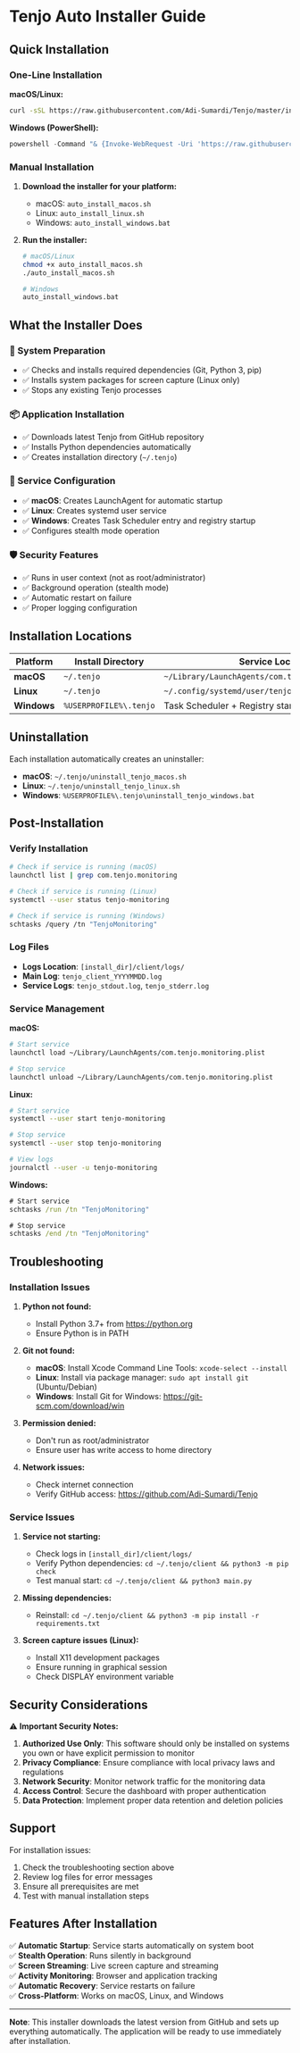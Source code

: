 # Tenjo Auto Installer Guide

## Quick Installation

### One-Line Installation

**macOS/Linux:**
```bash
curl -sSL https://raw.githubusercontent.com/Adi-Sumardi/Tenjo/master/install.sh | bash
```

**Windows (PowerShell):**
```powershell
powershell -Command "& {Invoke-WebRequest -Uri 'https://raw.githubusercontent.com/Adi-Sumardi/Tenjo/master/install.bat' -OutFile 'install.bat'; .\install.bat}"
```

### Manual Installation

1. **Download the installer for your platform:**
   - macOS: `auto_install_macos.sh`
   - Linux: `auto_install_linux.sh` 
   - Windows: `auto_install_windows.bat`

2. **Run the installer:**
   ```bash
   # macOS/Linux
   chmod +x auto_install_macos.sh
   ./auto_install_macos.sh
   
   # Windows
   auto_install_windows.bat
   ```

## What the Installer Does

### 🔧 System Preparation
- ✅ Checks and installs required dependencies (Git, Python 3, pip)
- ✅ Installs system packages for screen capture (Linux only)
- ✅ Stops any existing Tenjo processes

### 📦 Application Installation
- ✅ Downloads latest Tenjo from GitHub repository
- ✅ Installs Python dependencies automatically
- ✅ Creates installation directory (`~/.tenjo`)

### 🚀 Service Configuration
- ✅ **macOS**: Creates LaunchAgent for automatic startup
- ✅ **Linux**: Creates systemd user service
- ✅ **Windows**: Creates Task Scheduler entry and registry startup
- ✅ Configures stealth mode operation

### 🛡️ Security Features
- ✅ Runs in user context (not as root/administrator)
- ✅ Background operation (stealth mode)
- ✅ Automatic restart on failure
- ✅ Proper logging configuration

## Installation Locations

| Platform | Install Directory | Service Location |
|----------|------------------|------------------|
| **macOS** | `~/.tenjo` | `~/Library/LaunchAgents/com.tenjo.monitoring.plist` |
| **Linux** | `~/.tenjo` | `~/.config/systemd/user/tenjo-monitoring.service` |
| **Windows** | `%USERPROFILE%\.tenjo` | Task Scheduler + Registry startup |

## Uninstallation

Each installation automatically creates an uninstaller:

- **macOS**: `~/.tenjo/uninstall_tenjo_macos.sh`
- **Linux**: `~/.tenjo/uninstall_tenjo_linux.sh`
- **Windows**: `%USERPROFILE%\.tenjo\uninstall_tenjo_windows.bat`

## Post-Installation

### Verify Installation
```bash
# Check if service is running (macOS)
launchctl list | grep com.tenjo.monitoring

# Check if service is running (Linux)
systemctl --user status tenjo-monitoring

# Check if service is running (Windows)
schtasks /query /tn "TenjoMonitoring"
```

### Log Files
- **Logs Location**: `[install_dir]/client/logs/`
- **Main Log**: `tenjo_client_YYYYMMDD.log`
- **Service Logs**: `tenjo_stdout.log`, `tenjo_stderr.log`

### Service Management

**macOS:**
```bash
# Start service
launchctl load ~/Library/LaunchAgents/com.tenjo.monitoring.plist

# Stop service
launchctl unload ~/Library/LaunchAgents/com.tenjo.monitoring.plist
```

**Linux:**
```bash
# Start service
systemctl --user start tenjo-monitoring

# Stop service
systemctl --user stop tenjo-monitoring

# View logs
journalctl --user -u tenjo-monitoring
```

**Windows:**
```cmd
# Start service
schtasks /run /tn "TenjoMonitoring"

# Stop service
schtasks /end /tn "TenjoMonitoring"
```

## Troubleshooting

### Installation Issues

1. **Python not found:**
   - Install Python 3.7+ from https://python.org
   - Ensure Python is in PATH

2. **Git not found:**
   - **macOS**: Install Xcode Command Line Tools: `xcode-select --install`
   - **Linux**: Install via package manager: `sudo apt install git` (Ubuntu/Debian)
   - **Windows**: Install Git for Windows: https://git-scm.com/download/win

3. **Permission denied:**
   - Don't run as root/administrator
   - Ensure user has write access to home directory

4. **Network issues:**
   - Check internet connection
   - Verify GitHub access: https://github.com/Adi-Sumardi/Tenjo

### Service Issues

1. **Service not starting:**
   - Check logs in `[install_dir]/client/logs/`
   - Verify Python dependencies: `cd ~/.tenjo/client && python3 -m pip check`
   - Test manual start: `cd ~/.tenjo/client && python3 main.py`

2. **Missing dependencies:**
   - Reinstall: `cd ~/.tenjo/client && python3 -m pip install -r requirements.txt`

3. **Screen capture issues (Linux):**
   - Install X11 development packages
   - Ensure running in graphical session
   - Check DISPLAY environment variable

## Security Considerations

⚠️ **Important Security Notes:**

1. **Authorized Use Only**: This software should only be installed on systems you own or have explicit permission to monitor
2. **Privacy Compliance**: Ensure compliance with local privacy laws and regulations
3. **Network Security**: Monitor network traffic for the monitoring data
4. **Access Control**: Secure the dashboard with proper authentication
5. **Data Protection**: Implement proper data retention and deletion policies

## Support

For installation issues:
1. Check the troubleshooting section above
2. Review log files for error messages
3. Ensure all prerequisites are met
4. Test with manual installation steps

## Features After Installation

✅ **Automatic Startup**: Service starts automatically on system boot  
✅ **Stealth Operation**: Runs silently in background  
✅ **Screen Streaming**: Live screen capture and streaming  
✅ **Activity Monitoring**: Browser and application tracking  
✅ **Automatic Recovery**: Service restarts on failure  
✅ **Cross-Platform**: Works on macOS, Linux, and Windows  

---

**Note**: This installer downloads the latest version from GitHub and sets up everything automatically. The application will be ready to use immediately after installation.
